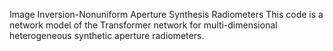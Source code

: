 Image Inversion-Nonuniform Aperture Synthesis Radiometers
This code is a network model of the Transformer network for multi-dimensional heterogeneous synthetic aperture radiometers.
